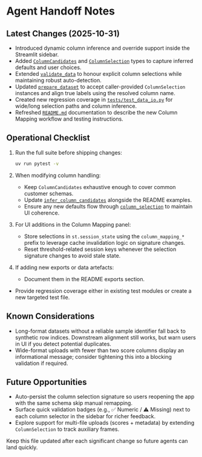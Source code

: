 # Agent Handoff Notes

## Latest Changes (2025-10-31)

- Introduced dynamic column inference and override support inside the Streamlit sidebar.
- Added [`ColumnCandidates`](app/utils/data_io.py#L66) and [`ColumnSelection`](app/utils/data_io.py#L52) types to capture inferred defaults and user choices.
- Extended [`validate_data`](app/utils/data_io.py#L202) to honour explicit column selections while maintaining robust auto-detection.
- Updated [`prepare_dataset`](app/main.py#L63) to accept caller-provided `ColumnSelection` instances and align true labels using the resolved column name.
- Created new regression coverage in [`tests/test_data_io.py`](tests/test_data_io.py#L1) for wide/long selection paths and column inference.
- Refreshed [`README.md`](README.md#L63) documentation to describe the new Column Mapping workflow and testing instructions.

## Operational Checklist

1. Run the full suite before shipping changes:

   ```bash
   uv run pytest -v
   ```

2. When modifying column handling:
   - Keep `ColumnCandidates` exhaustive enough to cover common customer schemas.
   - Update [`infer_column_candidates`](app/utils/data_io.py#L120) alongside the README examples.
   - Ensure any new defaults flow through [`column_selection`](app/main.py#L556) to maintain UI coherence.

3. For UI additions in the Column Mapping panel:
   - Store selections in `st.session_state` using the `column_mapping_*` prefix to leverage cache invalidation logic on signature changes.
   - Reset threshold-related session keys whenever the selection signature changes to avoid stale state.

4. If adding new exports or data artefacts:
   - Document them in the README exports section.
  - Provide regression coverage either in existing test modules or create a new targeted test file.

## Known Considerations

- Long-format datasets without a reliable sample identifier fall back to synthetic row indices. Downstream alignment still works, but warn users in UI if you detect potential duplicates.
- Wide-format uploads with fewer than two score columns display an informational message; consider tightening this into a blocking validation if required.

## Future Opportunities

- Auto-persist the column selection signature so users reopening the app with the same schema skip manual remapping.
- Surface quick validation badges (e.g., ✅ Numeric / ⚠️ Missing) next to each column selector in the sidebar for richer feedback.
- Explore support for multi-file uploads (scores + metadata) by extending `ColumnSelection` to track auxiliary frames.

Keep this file updated after each significant change so future agents can land quickly.